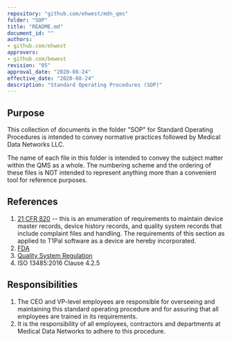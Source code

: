 ```yaml
---
repository: "github.com/ehwest/mdn_qms"
folder: "SOP"
title: "README.md"
document_id: ""
authors:
- github.com/ehwest
approvers:
- github.com/bewest
revision: "05"
approval_date: "2020-08-24"
effective_date: "2020-08-24"
description: "Standard Operating Procedures (SOP)"
---
```



## Purpose

This collection of documents in the folder "SOP" for Standard Operating Procedures
is intended to convey normative practices followed by Medical Data Networks LLC.

The name of each file in this folder is intended to convey the subject matter within the QMS as a whole.
The numbering scheme and the ordering of these files is NOT intended to represent anything more than a convenient tool for reference purposes.


## References

1. [21 CFR 820](https://www.accessdata.fda.gov/scripts/cdrh/cfdocs/cfcfr/CFRSearch.cfm?CFRPart=820&amp;showFR=1&amp;subpartNode=21:8.0.1.1.12.13) -- this is an enumeration of requirements to maintain device master records, device history records, and quality system records that include complaint files and handling.  The requirements of this section as applied to T1Pal software as a device are hereby incorporated.
2. [FDA](https://www.accessdata.fda.gov/scripts/cdrh/cfdocs/cfcfr/CFRSearch.cfm?CFRPart=820&amp;showFR=1&amp;subpartNode=21:8.0.1.1.12.13)
3.  [Quality System Regulation](https://www.accessdata.fda.gov/scripts/cdrh/cfdocs/cfcfr/CFRSearch.cfm?CFRPart=820&amp;showFR=1&amp;subpartNode=21:8.0.1.1.12.13)
4. ISO 13485:2016 Clause 4.2.5

## Responsibilities

1. The CEO and VP-level employees are responsible for overseeing and maintaining this standard operating procedure and for assuring that all employees are trained in its requirements.
2. It is the responsibility of all employees, contractors and departments at Medical Data Networks to adhere to this procedure.
